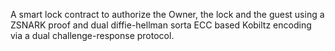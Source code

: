 A smart lock contract to authorize the Owner, the lock and the guest using a ZSNARK proof and dual diffie-hellman sorta ECC based Kobiltz encoding via a dual challenge-response protocol.
